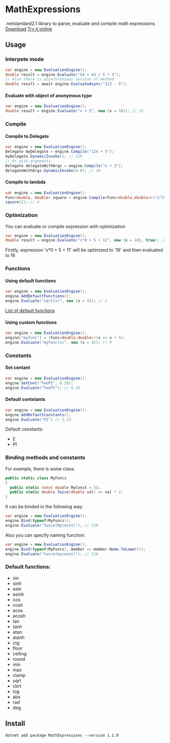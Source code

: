 # MathExpressions
.netstandard2.1 library to parse, evaluate and compile math expressions  
[Download](https://www.nuget.org/packages/MathExpressions)
[Try it online](https://dotnet-and-happiness.github.io/MathExpressions)
## Usage
### Interpete mode
```csharp
var engine = new EvaluationEngine();
double result = engine.Evaluate("54 + 43 / 5 * 2");
// Also there is asynchronious version of method
double result = await engine.EvaluateAsync("123 - 5");
```
#### Evaluate with object of anonymous type
```csharp
var engine = new EvaluationEngine();
double result = engine.Evaluate("x + 5", new {x = 10}); // 15
```

### Compile
#### Compile to Delegate
```csharp
var engine = new EvaluationEngine();
Delegate myDelegate = engine.Compile("124 + 5");
myDelegate.DynamicInvoke(); // 129
// Or with arguments 
Delegate delegateWithArgs = engine.Compile("x + 2");
delegateWithArgs.DynamicInvoke(8.0); // 10
```
#### Compile to lambda
```csharp
var engine = new EvaluationEngine();
Func<double, double> square = engine.Compile<Func<double,double>>("x^2");
square(2); // 4
```
### Optimization
You can evaluate or compile expression with optimization
```csharp
var engine = new EvaluationEngine();
double result = engine.Evaluate("x*0 + 5 + 11", new {x = 10}, true); // 16
```
Firstly, expression 'x*0 + 5 + 11' will be optimized to '16' and then evaluated to 16

### Functions
#### Using default functions
```csharp
var engine = new EvaluationEngine();
engine.AddDefaultFunctions();
engine.Evaluate("sqrt(x)", new {x = 4}); // 2
```
[List of default functions](#functions)
#### Using custom functions
``` csharp
var engine = new EvaluationEngine();
engine["myfunc"] = (Func<double,double>)(x => x + 5);
engine.Evaluate("myfunc(x)", new {x = 4}); // 9
```

### Constants
#### Set contant
```csharp
var engine = new EvaluationEngine();
engine.SetCont("TwoPI", 6.28);
engine.Evaluate("TwoPI"); // 6.28
```
#### Default contstants
```csharp
var engine = new EvaluationEngine();
engine.AddDefaultConstants();
engine.Evaluate("PI") // 3.14
```
Default constants:
- E
- PI

### Binding methods and constants
For example, there is some class:  
```csharp
public static class MyFuncs
{
  public static const double MyConst = 55;
  public static double Twice(double val) => val * 2;
}
```
It can be binded in the following way:
```csharp
var engine = new EvaluationEngine();
engine.Bind(typeof(MyFuncs));
engine.Evaluate("Twice(MyConst)"); // 110
```
Also you can specify naming function:
```csharp
var engine = new EvaluationEngine();
engine.Bind(typeof(MyFuncs), member => member.Name.ToLower());
engine.Evaluate("twice(myconst)"); // 110
```

### Default functions:
<a id="functions"></a>
- sin
- sinh
- asin
- asinh
- cos
- cosh
- acos
- acosh
- tan
- tanh
- atan
- atanh
- ctg
- floor
- ceiling
- round
- min
- max
- clamp 
- sqrt
- cbrt
- log
- abs
- rad
- deg
## Install
```
dotnet add package MathExpressions --version 1.1.0
```
